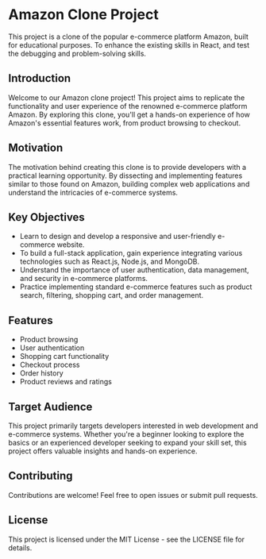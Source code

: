 # Amazon Clone Project

This project is a clone of the popular e-commerce platform Amazon, built for educational purposes. To enhance the existing skills in React, and test the debugging and problem-solving skills.

## Introduction

Welcome to our Amazon clone project! This project aims to replicate the functionality and user experience of the renowned e-commerce platform Amazon. By exploring this clone, you'll get a hands-on experience of how Amazon's essential features work, from product browsing to checkout.

## Motivation

The motivation behind creating this clone is to provide developers with a practical learning opportunity. By dissecting and implementing features similar to those found on Amazon, building complex web applications and understand the intricacies of e-commerce systems.

## Key Objectives

- Learn to design and develop a responsive and user-friendly e-commerce website.
- To build a full-stack application, gain experience integrating various technologies such as React.js, Node.js, and MongoDB.
- Understand the importance of user authentication, data management, and security in e-commerce platforms.
- Practice implementing standard e-commerce features such as product search, filtering, shopping cart, and order management.

## Features

- Product browsing
- User authentication
- Shopping cart functionality
- Checkout process
- Order history
- Product reviews and ratings

## Target Audience

This project primarily targets developers interested in web development and e-commerce systems. Whether you're a beginner looking to explore the basics or an experienced developer seeking to expand your skill set, this project offers valuable insights and hands-on experience.

## Contributing

Contributions are welcome! Feel free to open issues or submit pull requests.

## License

This project is licensed under the MIT License - see the LICENSE file for details.
